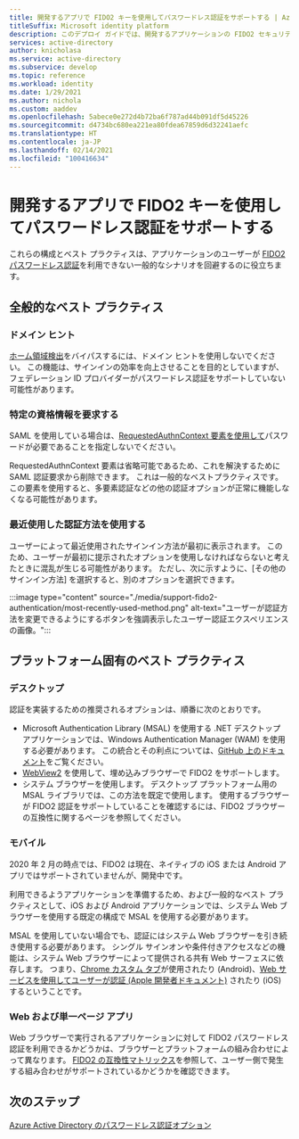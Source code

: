 ```yaml
---
title: 開発するアプリで FIDO2 キーを使用してパスワードレス認証をサポートする | Azure
titleSuffix: Microsoft identity platform
description: このデプロイ ガイドでは、開発するアプリケーションの FIDO2 セキュリティ キーを使用してパスワードレス認証をサポートする方法について説明します。
services: active-directory
author: knicholasa
ms.service: active-directory
ms.subservice: develop
ms.topic: reference
ms.workload: identity
ms.date: 1/29/2021
ms.author: nichola
ms.custom: aaddev
ms.openlocfilehash: 5abece0e272d4b72ba6f787ad44b091df5d45226
ms.sourcegitcommit: d4734bc680ea221ea80fdea67859d6d32241aefc
ms.translationtype: HT
ms.contentlocale: ja-JP
ms.lasthandoff: 02/14/2021
ms.locfileid: "100416634"
---
```

# <a name="support-passwordless-authentication-with-fido2-keys-in-apps-you-develop"></a>開発するアプリで FIDO2 キーを使用してパスワードレス認証をサポートする

これらの構成とベスト プラクティスは、アプリケーションのユーザーが [FIDO2 パスワードレス認証](../../active-directory/authentication/concept-authentication-passwordless.md)を利用できない一般的なシナリオを回避するのに役立ちます。

## <a name="general-best-practices"></a>全般的なベスト プラクティス

### <a name="domain-hints"></a>ドメイン ヒント

[ホーム領域検出](../../active-directory/manage-apps/configure-authentication-for-federated-users-portal.md)をバイパスするには、ドメイン ヒントを使用しないでください。 この機能は、サインインの効率を向上させることを目的としていますが、フェデレーション ID プロバイダーがパスワードレス認証をサポートしていない可能性があります。

### <a name="requiring-specific-credentials"></a>特定の資格情報を要求する

SAML を使用している場合は、[RequestedAuthnContext 要素を使用して](single-sign-on-saml-protocol.md#requestauthncontext)パスワードが必要であることを指定しないでください。

RequestedAuthnContext 要素は省略可能であるため、これを解決するために SAML 認証要求から削除できます。 これは一般的なベストプラクティスです。この要素を使用すると、多要素認証などの他の認証オプションが正常に機能しなくなる可能性があります。

### <a name="using-the-most-recently-used-authentication-method"></a>最近使用した認証方法を使用する

ユーザーによって最近使用されたサインイン方法が最初に表示されます。 このため、ユーザーが最初に提示されたオプションを使用しなければならないと考えたときに混乱が生じる可能性があります。 ただし、次に示すように、[その他のサインイン方法] を選択すると、別のオプションを選択できます。

:::image type="content" source="./media/support-fido2-authentication/most-recently-used-method.png" alt-text="ユーザーが認証方法を変更できるようにするボタンを強調表示したユーザー認証エクスペリエンスの画像。":::

## <a name="platform-specific-best-practices"></a>プラットフォーム固有のベスト プラクティス

### <a name="desktop"></a>デスクトップ

認証を実装するための推奨されるオプションは、順番に次のとおりです。

- Microsoft Authentication Library (MSAL) を使用する .NET デスクトップ アプリケーションでは、Windows Authentication Manager (WAM) を使用する必要があります。 この統合とその利点については、[GitHub 上のドキュメント](https://github.com/AzureAD/microsoft-authentication-library-for-dotnet/wiki/wam)をご覧ください。
- [WebView2](https://docs.microsoft.com/microsoft-edge/webview2/) を使用して、埋め込みブラウザーで FIDO2 をサポートします。
- システム ブラウザーを使用します。 デスクトップ プラットフォーム用の MSAL ライブラリでは、この方法を既定で使用します。 使用するブラウザーが FIDO2 認証をサポートしていることを確認するには、FIDO2 ブラウザーの互換性に関するページを参照してください。

### <a name="mobile"></a>モバイル

2020 年 2 月の時点では、FIDO2 は現在、ネイティブの iOS または Android アプリではサポートされていませんが、開発中です。

利用できるようアプリケーションを準備するため、および一般的なベスト プラクティスとして、iOS および Android アプリケーションでは、システム Web ブラウザーを使用する既定の構成で MSAL を使用する必要があります。

MSAL を使用していない場合でも、認証にはシステム Web ブラウザーを引き続き使用する必要があります。 シングル サインオンや条件付きアクセスなどの機能は、システム Web ブラウザーによって提供される共有 Web サーフェスに依存します。 つまり、[Chrome カスタム タブ](https://developer.chrome.com/docs/multidevice/android/customtabs/)が使用されたり (Android)、[Web サービスを使用してユーザーが認証 (Apple 開発者ドキュメント)](https://developer.apple.com/documentation/authenticationservices/authenticating_a_user_through_a_web_service) されたり (iOS) するということです。

### <a name="web-and-single-page-apps"></a>Web および単一ページ アプリ

Web ブラウザーで実行されるアプリケーションに対して FIDO2 パスワードレス認証を利用できるかどうかは、ブラウザーとプラットフォームの組み合わせによって異なります。 [FIDO2 の互換性マトリックス](../authentication/fido2-compatibility.md)を参照して、ユーザー側で発生する組み合わせがサポートされているかどうかを確認できます。

## <a name="next-steps"></a>次のステップ

[Azure Active Directory のパスワードレス認証オプション](../../active-directory/authentication/concept-authentication-passwordless.md)
